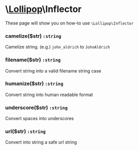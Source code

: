 # \\[Lollipop](https://github.com/jabernardo/lollipop-php)\Inflector

These page will show you on how-to use ```\Lollipop\Inflector``` 

### camelize($str) ```:string```
Camelize string. (e.g.) ```john_aldrich``` to ```JohnAldrich```

### filename($str) ```:string```
Convert string into a valid filename string case

### humanize($str) ```:string```
Convert string into human readable format

### underscore($str) ```:string```
Convert spaces into underscores

### url($str) ```:string```
Convert into string a safe url string

